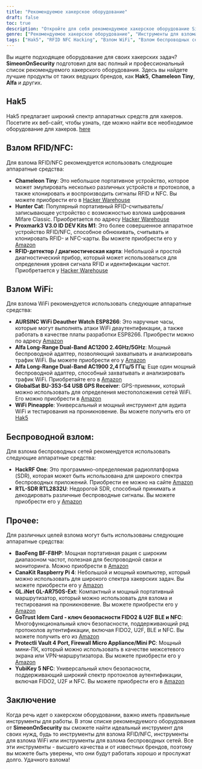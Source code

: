 ```yaml
---
title: "Рекомендуемое хакерское оборудование"
draft: false
toc: true
description: "Откройте для себя рекомендуемое хакерское оборудование SimeonOnSecurity, включая инструменты для взлома RFID, NFC, WiFi, беспроводного взлома и т. д. Покупайте лучшие продукты от таких брендов, как Hak5, Chameleon Tiny, Alfa и других. Найдите идеальный инструмент для своих нужд благодаря исчерпывающим и профессиональным рекомендациям SimeonOnSecurity."
genre: ["Рекомендуемое хакерское оборудование", "Инструменты для взлома RFID NFC", "Устройства для взлома WiFi", "Оборудование для взлома беспроводных сетей", "Рекомендации по хакерскому оборудованию", "Средства обеспечения кибербезопасности", "Клонирование сигналов RFID NFC", "Деаутентификация WiFi", "Сниффинг беспроводных сигналов", "Геолокация WiFi на основе GPS", "Программно-определяемые радиоплатформы", "Брандмауэр для мини-ПК", "Аутентификация по ключу безопасности"]
tags: ["Hak5", "RFID NFC Hacking", "Взлом WiFi", "Взлом беспроводных сетей", "Другое", "Рекомендации", "Крошка-хамелеон", "Охотничья кошка", "Proxmark3", "Детектор RFID", "Часы WiFi Deauther", "Alfa Двухдиапазонные устройства дальнего действия", "GlobalSat BU-353-S4", "WiFi Ананас", "HackRF One", "RTL-SDR RTL2832U", "BaoFeng BF-F8HP", "CanaKit Raspberry Pi 4", "GL.iNet GL-AR750S-Ext", "Идентификационная карта GoTrust", "Protectli Vault", "YubiKey 5 NFC", "FIDO2", "U2F BLE", "Ключ безопасности NFC", "хакерское оборудование", "инструменты взлома", "кибербезопасность", "RFID NFC взлом", "Взлом WiFi", "беспроводной взлом", "Proxmark3 V3.0 ID DEV Kits M1", "WiFi Deauther Watch ESP8266", "Alfa Двухдиапазонный AC1200 с большим радиусом действия", "Alfa Двухдиапазонный AC1900 с большим радиусом действия", "GPS-приемник GlobalSat BU-353-S4 USB", "Клонирование сигналов RFID NFC", "прослушивание беспроводных сигналов", "Геолокация WiFi на основе GPS", "программно-определяемая радиоплатформа", "недорогой SDR", "портативная радиосвязь", "брандмауэр для мини-ПК", "аутентификация ключа безопасности", "аппаратные средства для хакеров", "склад хакеров"]
---
```


Вы ищете подходящее оборудование для своих хакерских задач? **SimeonOnSecurity** подготовил для вас полный и профессиональный список рекомендуемого хакерского оборудования. Здесь вы найдете лучшие продукты от таких ведущих брендов, как **Hak5**, **Chameleon Tiny**, **Alfa** и других.

## Hak5
Hak5 предлагает широкий спектр аппаратных средств для хакеров. Посетите их веб-сайт, чтобы узнать, где можно найти все необходимое оборудование для хакеров. [here](https://shop.hak5.org/)

## Взлом RFID/NFC:
Для взлома RFID/NFC рекомендуется использовать следующие аппаратные средства:
- **Chameleon Tiny**: Это небольшое портативное устройство, которое может эмулировать несколько различных устройств и протоколов, а также клонировать и воспроизводить сигналы RFID и NFC. Вы можете приобрести его в [Hacker Warehouse](https://hackerwarehouse.com/product/chameleon-tiny/)
- **Hunter Cat**: Популярный портативный RFID-считыватель/записывающее устройство с возможностью взлома шифрования Mifare Classic. Приобретается по адресу [Hacker Warehouse](https://hackerwarehouse.com/product/hunter-cat/)
- **Proxmark3 V3.0 ID DEV Kits M1**: Это более совершенное аппаратное устройство RFID/NFC, способное обнюхивать, считывать и клонировать RFID- и NFC-карты. Вы можете приобрести его у [Amazon](https://amzn.to/3g83cFx)
- **RFID-детектор / диагностическая карта**: Небольшой и простой диагностический прибор, который может использоваться для определения уровня сигнала RFID и идентификации частот. Приобретается у [Hacker Warehouse](https://hackerwarehouse.com/product/rfid-detector-diagnostic-card/)

## Взлом WiFi:
Для взлома WiFi рекомендуется использовать следующие аппаратные средства:
- **AURSINC WiFi Deauther Watch ESP8266**: Это наручные часы, которые могут выполнять атаки WiFi деаутентификации, а также работать в качестве платы разработки ESP8266. Приобрести можно по адресу [Amazon](https://amzn.to/2P0W3uX)
- **Alfa Long-Range Dual-Band AC1200 2.4GHz/5GHz**: Мощный беспроводной адаптер, позволяющий захватывать и анализировать трафик WiFi. Вы можете приобрести его у [Amazon](https://amzn.to/330FAPG)
- **Alfa Long-Range Dual-Band AC1900 2,4 ГГц/5 ГГц**: Еще один мощный беспроводной адаптер, способный захватывать и анализировать трафик WiFi. Приобретайте его в [Amazon](https://amzn.to/39xzZlh)
- **GlobalSat BU-353-S4 USB GPS Receiver**: GPS-приемник, который можно использовать для определения местоположения сетей WiFi. Его можно приобрести в [Amazon](https://amzn.to/3fcHWxq)
- **WiFi Pineapple**: Универсальный и мощный инструмент для аудита WiFi и тестирования на проникновение. Вы можете получить его от [Hak5](https://shop.hak5.org/products/wifi-pineapple)

## Беспроводной взлом:
Для взлома беспроводных сетей рекомендуется использовать следующие аппаратные средства:
- **HackRF One**: Это программно-определяемая радиоплатформа (SDR), которая может быть использована для широкого спектра беспроводных приложений. Приобрести ее можно на сайте [Amazon](https://amzn.to/2OXVj9Q)
- **RTL-SDR RTL2832U**: Недорогой SDR, способный принимать и декодировать различные беспроводные сигналы. Вы можете приобрести его у [Amazon](https://amzn.to/302Egd9)

## Прочее:
Для различных целей взлома могут быть использованы следующие аппаратные средства:
- **BaoFeng BF-F8HP**: Мощная портативная рация с широким диапазоном частот, полезная для беспроводной связи и мониторинга. Можно приобрести в [Amazon](https://amzn.to/39vChkK)
- **CanaKit Raspberry Pi 4**: Небольшой и мощный компьютер, который можно использовать для широкого спектра хакерских задач. Вы можете приобрести его у [Amazon](https://amzn.to/2EqDyOx)
- **GL.iNet GL-AR750S-Ext**: Компактный и мощный портативный маршрутизатор, который можно использовать для взлома и тестирования на проникновение. Вы можете приобрести его у [Amazon](https://amzn.to/3g5PTFV)
- **GoTrust Idem Card - ключ безопасности FIDO2 & U2F BLE и NFC**: Многофункциональный ключ безопасности, поддерживающий ряд протоколов аутентификации, включая FIDO2, U2F, BLE и NFC. Вы можете получить его из [Amazon](https://amzn.to/30RFE1x)
- **Protectli Vault 4 Port, Firewall Micro Appliance/Mini PC**: Мощный мини-ПК, который можно использовать в качестве межсетевого экрана или VPN-маршрутизатора. Вы можете приобрести его у [Amazon](https://amzn.to/2X1S2KZ)
- **YubiKey 5 NFC**: Универсальный ключ безопасности, поддерживающий широкий спектр протоколов аутентификации, включая FIDO2, U2F и NFC. Вы можете приобрести его в [Amazon](https://amzn.to/2OXAxHw)

## Заключение
Когда речь идет о хакерском оборудовании, важно иметь правильные инструменты для работы. В этом списке рекомендуемого оборудования от **SimeonOnSecurity** вы сможете найти идеальный инструмент для своих нужд, будь то инструменты для взлома RFID/NFC, инструменты для взлома WiFi или инструменты для взлома беспроводных сетей. Все эти инструменты - высшего качества и от известных брендов, поэтому вы можете быть уверены, что они будут работать хорошо и прослужат долго. Удачного взлома!


